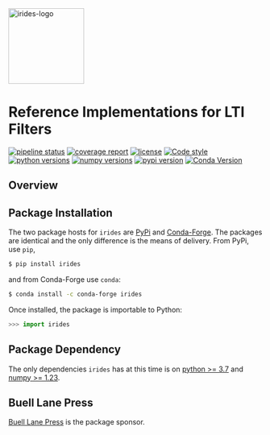 <img src="https://gitlab.com/irides-dev/irides/raw/main/images/irides-tile-logo.1500px.png" alt="irides-logo" height="150"> 


# Reference Implementations for LTI Filters

[![pipeline status](https://gitlab.com/irides-dev/irides/badges/main/pipeline.svg)](https://gitlab.com/irides-dev/irides/pipelines)
[![coverage report](https://gitlab.com/irides-dev/irides/badges/main/coverage.svg)](https://gitlab.com/irides-dev/irides/commits/main)
[![license](https://img.shields.io/badge/License-Apache%202.0-blue.svg)](https://gitlab.com/irides-dev/irides/blob/main/LICENSE)
[![Code style](https://img.shields.io/badge/code%20style-black-000000.svg)](https://github.com/psf/black)
[![python versions](https://img.shields.io/badge/py-%3E%3D3.7-blue)](https://pypi.python.org/pypi/irides)
[![numpy versions](https://img.shields.io/badge/numpy-%3E%3D1.23-blue)](https://www.numpy.org/)
[![pypi version](https://img.shields.io/pypi/v/irides.svg)](https://pypi.python.org/pypi/irides)
[![Conda Version](https://img.shields.io/conda/vn/conda-forge/irides.svg)](https://anaconda.org/conda-forge/irides)


## Overview


## Package Installation

The two package hosts for `irides` are [PyPi]() and [Conda-Forge](). The packages are identical and the only difference is the means of delivery. From PyPi, use `pip`,

```bash
$ pip install irides
```

and from Conda-Forge use `conda`:

```bash
$ conda install -c conda-forge irides
```

Once installed, the package is importable to Python:

```python
>>> import irides
```

## Package Dependency

The only dependencies `irides` has at this time is on [python >= 3.7](https://www.python.org/) and [numpy >= 1.23](https://www.numpy.org/). 


## Buell Lane Press

[Buell Lane Press](https://buell-lane-press.co) is the package sponsor. 

